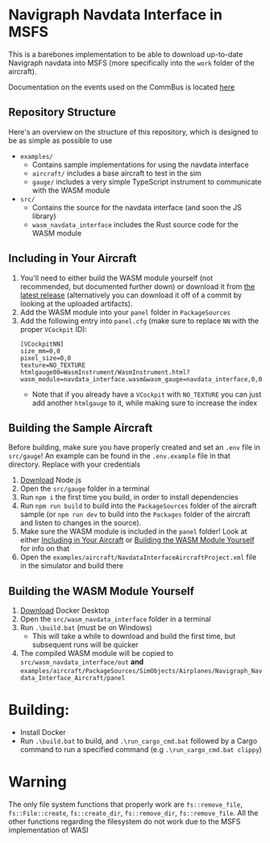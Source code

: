 # Navigraph Navdata Interface in MSFS

This is a barebones implementation to be able to download up-to-date Navigraph navdata into MSFS (more specifically into the `work` folder of the aircraft).

Documentation on the events used on the CommBus is located [here](/DOCS.md)

## Repository Structure

Here's an overview on the structure of this repository, which is designed to be as simple as possible to use

- `examples/`
  - Contains sample implementations for using the navdata interface
  - `aircraft/` includes a base aircraft to test in the sim
  - `gauge/` includes a very simple TypeScript instrument to communicate with the WASM module
- `src/`
  - Contains the source for the navdata interface (and soon the JS library)
  - `wasm_navdata_interface` includes the Rust source code for the WASM module

## Including in Your Aircraft

1. You'll need to either build the WASM module yourself (not recommended, but documented further down) or download it from [the latest release](https://github.com/Navigraph/msfs-navdata-interface/releases) (alternatively you can download it off of a commit by looking at the uploaded artifacts).
2. Add the WASM module into your `panel` folder in `PackageSources`
3. Add the following entry into `panel.cfg` (make sure to replace `NN` with the proper `VCockpit` ID):
   ```
   [VCockpitNN]
   size_mm=0,0
   pixel_size=0,0
   texture=NO_TEXTURE
   htmlgauge00=WasmInstrument/WasmInstrument.html?wasm_module=navdata_interface.wasm&wasm_gauge=navdata_interface,0,0,1,1
   ```
   - Note that if you already have a `VCockpit` with `NO_TEXTURE` you can just add another `htmlgauge` to it, while making sure to increase the index

## Building the Sample Aircraft

Before building, make sure you have properly created and set an `.env` file in `src/gauge`! An example can be found in the `.env.example` file in that directory. Replace with your credentials

1. [Download](https://nodejs.org/en/download) Node.js
2. Open the `src/gauge` folder in a terminal
3. Run `npm i` the first time you build, in order to install dependencies
4. Run `npm run build` to build into the `PackageSources` folder of the aircraft sample (or `npm run dev` to build into the `Packages` folder of the aircraft and listen to changes in the source).
5. Make sure the WASM module is included in the `panel` folder! Look at either [Including in Your Aircraft](#including-in-your-aircraft) or [Building the WASM Module Yourself](#building-the-wasm-module-yourself) for info on that
6. Open the `examples/aircraft/NavdataInterfaceAircraftProject.xml` file in the simulator and build there

## Building the WASM Module Yourself

1. [Download](https://www.docker.com/products/docker-desktop/) Docker Desktop
2. Open the `src/wasm_navdata_interface` folder in a terminal
3. Run `.\build.bat` (must be on Windows)
   - This will take a while to download and build the first time, but subsequent runs will be quicker
4. The compiled WASM module will be copied to `src/wasm_navdata_interface/out` **and** `examples/aircraft/PackageSources/SimObjects/Airplanes/Navigraph_Navdata_Interface_Aircraft/panel`

# Building:

- Install Docker
- Run `.\build.bat` to build, and `.\run_cargo_cmd.bat` followed by a Cargo command to run a specified command (e.g `.\run_cargo_cmd.bat clippy`)

# Warning

The only file system functions that properly work are `fs::remove_file`, `fs::File::create`, `fs::create_dir`, `fs::remove_dir`, `fs::remove_file`. All the other functions regarding the filesystem do not work due to the MSFS implementation of WASI
